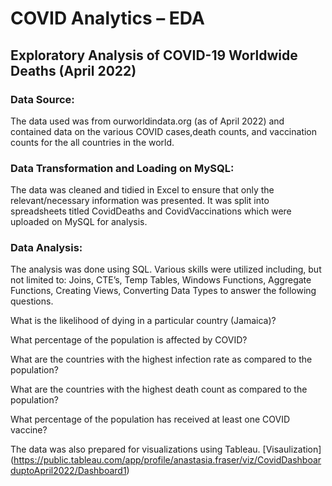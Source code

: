 # COVID Analytics – EDA  
## Exploratory Analysis of COVID-19 Worldwide Deaths (April 2022) 

 
### Data Source: 

The data used was from ourworldindata.org (as of April 2022) and contained data on the various COVID cases,death counts, and vaccination counts for the all countries in the world.  


### Data Transformation and Loading on MySQL: 

The data was cleaned and tidied in Excel to ensure that only the relevant/necessary information was presented. It was split into spreadsheets titled CovidDeaths and CovidVaccinations which were uploaded on MySQL for analysis. 


### Data Analysis: 

The analysis was done using SQL. Various skills were utilized including, but not limited to: Joins, CTE’s, Temp Tables, Windows Functions, Aggregate Functions, Creating Views, Converting Data Types to answer the following questions.  

 
What is the likelihood of dying in a particular country (Jamaica)? 

What percentage of the population is affected by COVID? 

What are the countries with the highest infection rate as compared to the population? 

What are the countries with the highest death count as compared to the population? 

What percentage of the population has received at least one COVID vaccine? 

 

The data was also prepared for visualizations using Tableau.  [Visaulization] (https://public.tableau.com/app/profile/anastasia.fraser/viz/CovidDashboarduptoApril2022/Dashboard1)

